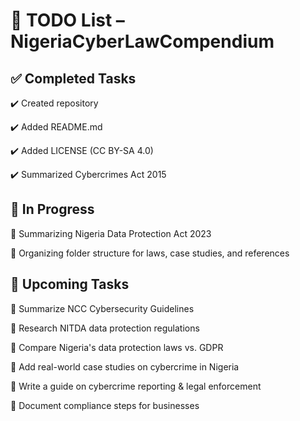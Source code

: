 # 📌 TODO List – NigeriaCyberLawCompendium

## ✅ Completed Tasks

✔️ Created repository

✔️ Added README.md

✔️ Added LICENSE (CC BY-SA 4.0)

✔️ Summarized Cybercrimes Act 2015

## 🔄 In Progress

🔹 Summarizing Nigeria Data Protection Act 2023

🔹 Organizing folder structure for laws, case studies, and references

## 📝 Upcoming Tasks

🔹 Summarize NCC Cybersecurity Guidelines

🔹 Research NITDA data protection regulations

🔹 Compare Nigeria's data protection laws vs. GDPR

🔹 Add real-world case studies on cybercrime in Nigeria

🔹 Write a guide on cybercrime reporting & legal enforcement

🔹 Document compliance steps for businesses
